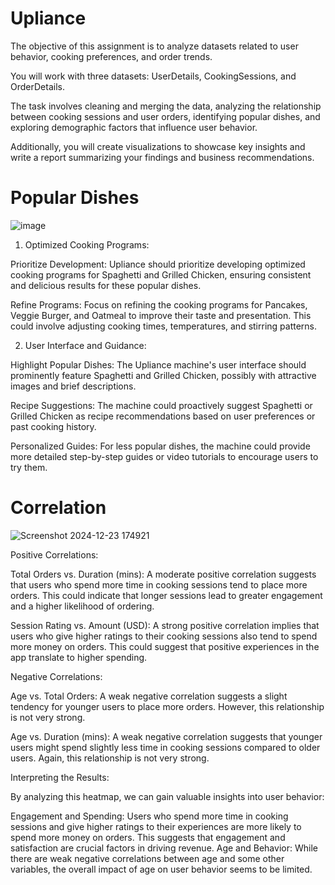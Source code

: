 # Upliance

The objective of this assignment is to analyze datasets related to user behavior, cooking preferences, and order trends. 

You will work with three datasets: UserDetails, CookingSessions, and OrderDetails. 

The task involves cleaning and merging the data, analyzing the relationship between cooking sessions and user orders, identifying popular dishes, and exploring demographic factors that influence user behavior. 

Additionally, you will create visualizations to showcase key insights and write a report summarizing your findings and business recommendations. 
# Popular Dishes
![image](https://github.com/user-attachments/assets/5b66e20f-6d2f-43d9-86b9-b5283fa506b0)
1. Optimized Cooking Programs:

Prioritize Development: Upliance should prioritize developing optimized cooking programs for Spaghetti and Grilled Chicken, ensuring consistent and delicious results for these popular dishes.

Refine Programs: Focus on refining the cooking programs for Pancakes, Veggie Burger, and Oatmeal to improve their taste and presentation. This could involve adjusting cooking times, temperatures, and stirring patterns.

2. User Interface and Guidance:

Highlight Popular Dishes: The Upliance machine's user interface should prominently feature Spaghetti and Grilled Chicken, possibly with attractive images and brief descriptions.

Recipe Suggestions: The machine could proactively suggest Spaghetti or Grilled Chicken as recipe recommendations based on user preferences or past cooking history.

Personalized Guides: For less popular dishes, the machine could provide more detailed step-by-step guides or video tutorials to encourage users to try them.


# Correlation
![Screenshot 2024-12-23 174921](https://github.com/user-attachments/assets/3fa08e58-4804-474c-9e97-96b79a0fa8e5)

Positive Correlations:

Total Orders vs. Duration (mins): A moderate positive correlation suggests that users who spend more time in cooking sessions tend to place more orders. This could indicate that longer sessions lead to greater engagement and a higher likelihood of ordering.

Session Rating vs. Amount (USD): A strong positive correlation implies that users who give higher ratings to their cooking sessions also tend to spend more money on orders. This could suggest that positive experiences in the app translate to higher spending.

Negative Correlations:

Age vs. Total Orders: A weak negative correlation suggests a slight tendency for younger users to place more orders. However, this relationship is not very strong.

Age vs. Duration (mins): A weak negative correlation suggests that younger users might spend slightly less time in cooking sessions compared to older users. Again, this relationship is not very strong.

Interpreting the Results:

By analyzing this heatmap, we can gain valuable insights into user behavior:

Engagement and Spending: Users who spend more time in cooking sessions and give higher ratings to their experiences are more likely to spend more money on orders. This suggests that engagement and satisfaction are crucial factors in driving revenue.
Age and Behavior: While there are weak negative correlations between age and some other variables, the overall impact of age on user behavior seems to be limited.
